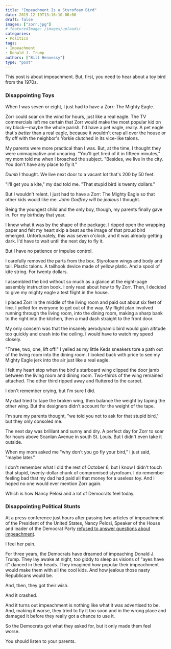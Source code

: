```yaml
---
title: "Impeachment Is a Styrofoam Bird"
date: 2019-12-19T13:16:10-06:00
draft: false
images: ["zorr.jpg"]
# featuredImage: /images/uploads/
categories:
- Politics
tags:
- Impeachment
- Donald J. Trump
authors: ["Bill Hennessy"]
type: "post"
---
```


This post is about impeachment. But, first, you need to hear about a toy bird from the 1970s. 

### Disappointing Toys

When I was seven or eight, I just had to have a Zorr: The Mighty Eagle.

Zorr could soar on the wind for hours, just like a real eagle. The TV commercials left me certain that Zorr would make the most popular kid on my block—maybe the whole parish. I'd have a pet eagle, really. A pet eagle that's _better_ than a real eagle, because it wouldn't crap all over the house or fly off with the neighbor's Yorkie clutched in its vice-like talons. 

My parents were more practical than I was. But, at the time, I thought they were unimaginative and uncaring. "You'll get tired of it in fifteen minutes," my mom told me when I broached the subject. "Besides, we live in the city. You don't have any place to fly it." 

_Dumb_ I thought. We live next door to a vacant lot that's 200 by 50 feet. 

"I'll get you a kite," my dad told me. "That stupid bird is twenty dollars." 

But I wouldn't relent. I just had to have a Zorr: The Mighty Eagle so that other kids would like me. _John Godfrey will be jealous_ I thought. 

Being the youngest child and the only boy, though, my parents finally gave in. For my birthday that year. 

I knew what it was by the shape of the package. I ripped open the wrapping paper and felt my heart skip a beat as the image of that proud bird emerged. Unfortunately, this was seven o'clock, and it was already getting dark. I'd have to wait until the next day to fly it. 

But I have no patience or impulse control. 

I carefully removed the parts from the box. Styrofoam wings and body and tail. Plastic talons. A tailhook device made of yellow platic. And a spool of kite string. For twenty dollars.

I assembled the bird without so much as a glance at the eight-page assembly instruction book. I only read about how to fly Zorr. Then, I decided to give my mighty eagle a test flight in the house. 

I placed Zorr in the middle of the living room and paid out about six feet of line. I yelled for everyone to get out of the way. My flight plan involved running through the living room, into the dining room, making a sharp bank to the right into the kitchen, then a mad dash straight to the front door. 

My only concern was that the insanely aerodynamic bird would gain altitude too quickly and crash into the ceiling. I would have to watch my speed closely.

"Three, two, one, lift off!" I yelled as my little Keds sneakers tore a path out of the living room into the dining room. I looked back with price to see my Mighty Eagle jerk into the air just like a real eagle. 

I felt my heart stop when the bird's starboard wing clipped the door jamb between the living room and dining room. Two-thirds of the wing remained attached. The other third ripped away and fluttered to the carpet.

I don't remember crying, but I'm sure I did. 

My dad tried to tape the broken wing, then balance the weight by taping the other wing. But the designers didn't account for the weight of the tape. 

I'm sure my parents thought, "we told you not to ask for that stupid bird," but they only consoled me. 

The next day was brilliant and sunny and dry. A perfect day for Zorr to soar for hours above Scanlan Avenue in south St. Louis. But I didn't even take it outside. 

When my mom asked me "why don't you go fly your bird," I just said, "maybe later." 

I don't remember what I did the rest of October 6, but I know I didn't touch that stupid, twenty-dollar chunk of compromised styrofoam. I do remember feeling bad that my dad had paid all that money for a useless toy. And I hoped no one would ever mention Zorr again.

Which is how Nancy Pelosi and a lot of Democrats feel today. 

### Disappointing Political Stunts

At a press conference just hours after passing two articles of impeachment of the President of the United States, Nancy Pelosi, Speaker of the House and leader of the Democrat Party [refused to answer questions about impeachment](https://www.thegatewaypundit.com/2019/12/im-not-going-to-answer-pelosi-led-impeachment-of-president-trump-now-she-doesnt-want-to-talk-about-it/). 

I feel her pain.

For three years, the Democrats have dreamed of impeaching Donald J. Trump. They lay awake at night, too giddy to sleep as visions of "ayes have it" danced in their heads. They imagined how popular their impeachment would make them with all the cool kids. And how jealous those nasty Republicans would be.

And, then, they got their wish. 

And it crashed.

And it turns out impeachment is nothing like what it was advertised to be. And, making it worse, they tried to fly it too soon and in the wrong place and damaged it before they really got a chance to use it. 

So the Democrats got what they asked for, but it only made them feel worse.

You should listen to your parents.